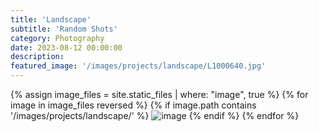 ```yaml
---
title: 'Landscape'
subtitle: 'Random Shots'
category: Photography
date: 2023-08-12 00:00:00
description:
featured_image: '/images/projects/landscape/L1000640.jpg'
---
```


<div class="gallery" data-columns="3">
	{% assign image_files = site.static_files | where: "image", true %}
	{% for image in image_files reversed %}
		{% if image.path contains '/images/projects/landscape/' %}
			<img src="{{ site.baseurl }}{{ image.path }}" alt="image" />
		{% endif %}
	{% endfor %}
</div>